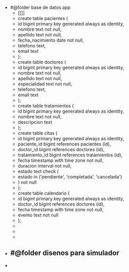 - #@folder base de datos app
	- [[]]
	- create table pacientes (
	- id bigint primary key generated always as identity,
	- nombre text not null,
	- apellido text not null,
	- fecha_nacimiento date not null,
	- telefono text,
	- email text
	- );
	- create table doctores (
	- id bigint primary key generated always as identity,
	- nombre text not null,
	- apellido text not null,
	- especialidad text not null,
	- telefono text,
	- email text
	- );
	- create table tratamientos (
	- id bigint primary key generated always as identity,
	- nombre text not null,
	- descripcion text
	- );
	- create table citas (
	- id bigint primary key generated always as identity,
	- paciente_id bigint references pacientes (id),
	- doctor_id bigint references doctores (id),
	- tratamiento_id bigint references tratamientos (id),
	- fecha timestamp with time zone not null,
	- duracion interval not null,
	- estado text check (
	- estado in ('pendiente', 'completada', 'cancelada')
	- ) not null
	- );
	- create table calendario (
	- id bigint primary key generated always as identity,
	- doctor_id bigint references doctores (id),
	- fecha timestamp with time zone not null,
	- evento text not null
	- );
	-
	-
	-
- #@folder disenos para simulador
	-
-